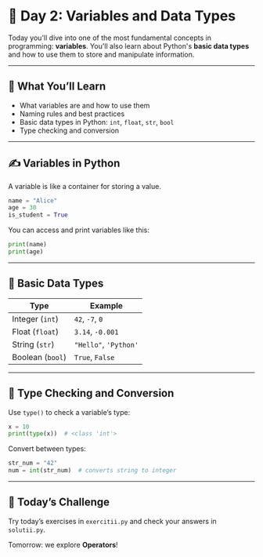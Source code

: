 # 🔢 Day 2: Variables and Data Types

Today you'll dive into one of the most fundamental concepts in programming: **variables**. You'll also learn about Python's **basic data types** and how to use them to store and manipulate information.

---

## 🧠 What You’ll Learn
- What variables are and how to use them
- Naming rules and best practices
- Basic data types in Python: `int`, `float`, `str`, `bool`
- Type checking and conversion

---

## ✍️ Variables in Python

A variable is like a container for storing a value.

```python
name = "Alice"
age = 30
is_student = True
```

You can access and print variables like this:

```python
print(name)
print(age)
```

---

## 🧪 Basic Data Types

| Type    | Example         |
|---------|-----------------|
| Integer (`int`) | `42`, `-7`, `0` |
| Float (`float`) | `3.14`, `-0.001` |
| String (`str`) | `"Hello"`, `'Python'` |
| Boolean (`bool`) | `True`, `False` |

---

## 🔄 Type Checking and Conversion

Use `type()` to check a variable’s type:

```python
x = 10
print(type(x))  # <class 'int'>
```

Convert between types:

```python
str_num = "42"
num = int(str_num)  # converts string to integer
```

---

## 🎯 Today’s Challenge

Try today’s exercises in `exercitii.py` and check your answers in `solutii.py`.

Tomorrow: we explore **Operators**!
